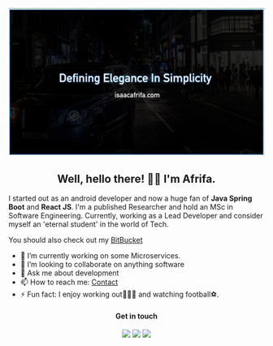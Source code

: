 ![Isaac Afrifa](./banner.jpeg)

<h2 align="center">Well, hello there! 👋🏾 I'm Afrifa. </h2>


I started out as an android developer and now a huge fan of **Java Spring Boot** and **React JS**. I'm a published Researcher and hold an MSc in Software Engineering. Currently, working as a Lead Developer and consider myself an 'eternal student' in the world of Tech.

You should also check out my [BitBucket](https://bitbucket.org/mrBlo)


- 🔭 I’m currently working on some Microservices. 
- 👯 I’m looking to collaborate on anything software 
- 💬 Ask me about development
- 📫 How to reach me: [Contact](https://www.isaacafrifa.com/contact) 
- ⚡ Fun fact: I enjoy working out🏋🏽‍♂️ and watching football⚽️. 


<h4 align="center">Get in touch</h4>

<p align="center">
<a target="_blank" href="https://www.linkedin.com/in/isaac-afrifa-9aa543106/"><img src="https://img.shields.io/badge/-LinkedIn-0e76a8?style=for-the-badge&logo=LinkedIn"></a>
<a target="_blank" href="https://www.isaacafrifa.com/"><img src="https://img.shields.io/badge/-Portfolio-088F8F?style=for-the-badge&logo=Opsgenie"></a>
<a target="_blank" href="https://bitbucket.org/mrBlo"><img src="https://img.shields.io/badge/-Bitbucket-145DA0?style=for-the-badge&logo=Bitbucket"></a>
</p>
